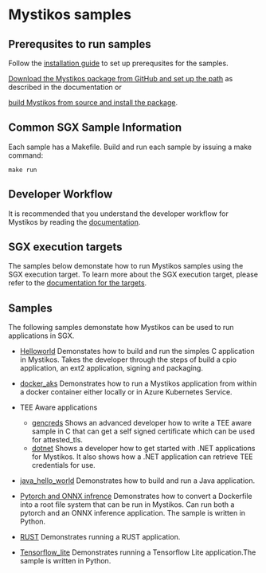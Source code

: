 # Mystikos samples

## Prerequsites to run samples

Follow the [installation guide](../README.md#installation-guide-for-ubuntu-1804) to set up prerequsites for the samples.

[Download the Mystikos package from GitHub and set up the path](../README.md#download-mystikos) as described in the documentation or

[build Mystikos from source and install the package](../BUILDING.md).

## Common SGX Sample Information

Each sample has a Makefile. Build and run each sample by issuing a make command:

` make run `

## Developer Workflow

It is recommended that you understand the developer workflow for Mystikos by reading the [documentation](../doc/user-getting-started.md#app-development-workflow).

## SGX execution targets

The samples below demonstate how to run Mystikos samples using the SGX execution target. To learn more about the SGX execution target, please refer to 
the [documentation for the targets](../doc/user-getting-started.md#understand-mystikos-execution-targets).

## Samples

The following samples demonstate how Mystikos can be used to run applications in SGX.

* [Helloworld](./helloworld)
Demonstates how to build and run the simples C application in Mystikos.
Takes the developer through the steps of build a cpio application, an ext2 application, signing and packaging.

* [docker_aks](./docker_aks)
Demonstrates how to run a  Mystikos application from within a docker container either locally or in Azure Kubernetes Service.

* TEE Aware applications
    - [gencreds](./TEE_Aware/gencreds) Shows an advanced developer how to write a TEE aware sample in C that can get a self signed certificate which can be used for attested_tls.
    - [dotnet](./TEE_Aware/dotnet) Shows a developer how to get started with .NET applications for Mystikos. It also shows how a .NET application can retrieve TEE credentials for use.

* [java_hello_world](./java_hello_world)
Demonstrates how to build and run a Java application.

* [Pytorch and ONNX infrence](./pytorch_onnx_inference)
Demonstrates how to convert a Dockerfile into a root file system that can be run in Mystikos. Can run both a pytorch and an ONNX inference application. The sample is written in Python.

* [RUST](./rust)
Demonstrates running a RUST application.

* [Tensorflow_lite](./tensorflow_lite)
Demonstrates running a Tensorflow Lite application.The sample is written in Python.
